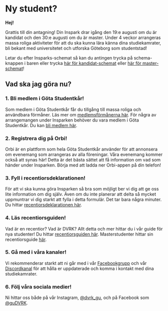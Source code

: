 # Ny student?

**Hej!**

Grattis till din antagning! Din Inspark drar igång den 19:e augusti om du är kandidat och den 30:e augusti om du är master. Under 4 veckor arrangeras massa roliga aktiviteter för att du ska kunna lära känna dina studiekamrater, bli bekant med universitetet och utforska Göteborg som studentstad!

Letar du efter Insparks-schemat så kan du antingen trycka på schema-knappen i baren eller trycka 
[här för kandidat-schemat](/committees/dvrk/schedule/bachelor) eller [här för master-schemat](/committees/dvrk/schedule/master)!

## Vad ska jag göra nu?
<div class="dvrk-grid">
    <div>
        <div class="dvrk-grid-title"><h3>1. Bli medlem i Göta Studentkår!</h3></div>
        <p>
            Som medlem i Göta Studentkår får du tillgång till massa roliga och användbara förmåner. 
            Läs mer om <a href="https://www.gotastudentkar.se/sv/medlemsformaner">medlemsförmånerna här</a>. 
            För några av arrangemangen under Insparken behöver du vara medlem i Göta Studentkår. 
            Du kan <a href="https://medlem.gotastudentkar.se/sv">bli medlem här</a>.
        </p>
    </div>
    <div>
        <div class="dvrk-grid-title"><h3>2. Registrera dig på Orbi!</h3></div>
        <p>
            Orbi är en plattform som hela Göta Studentkår använder för att annonsera om evenemang som
            arrangeras av alla föreningar. Våra evenemang kommer också att synas här! 
            Detta är det bästa sättet att få information om vad som händer under Insparken.
            Börja med att ladda ner Orbi-appen på din telefon!
        </p>
    </div>
    <div>
        <div class="dvrk-grid-title"><h3>3. Fyll i recentiorsdeklarationen!</h3></div>
        <p>
            För att vi ska kunna göra Insparken så bra som möjligt ber vi dig att ge oss lite
            information om dig själv. Även om du inte planerar att delta så mycket uppmuntrar
            vi dig starkt att fylla i detta formulär. Det tar bara några minuter. 
            Du hittar <a href="/committees/dvrk/form">recentiorsdeklarationen här</a>.
        </p>
    </div>
    <div>
        <div class="dvrk-grid-title"><h3>4. Läs recentiorsguiden!</h3></div>
        <p>
            Vad är en recentior? Vad är DVRK? Allt detta och mer hittar du i vår guide
            för nya studenter! Du hittar <a href="/committees/dvrk/bachelor">recentiorsguiden här</a>. 
            Masterstudenter hittar sin recentiorsguide <a href="/committees/dvrk/master">här</a>.
        </p>
    </div>
    <div>
        <div class="dvrk-grid-title"><h3>5. Gå med i våra kanaler!</h3></div>
        <p>
            Vi rekommenderar starkt att ni går med i vår 
            <a href="https://www.facebook.com/groups/868507685108910/?rdid=YORi62wGgLHYgWqM&amp;share_url=https%3A%2F%2Fwww.facebook.com%2Fshare%2Fqe8fWdeHw3SD8tzs%2F">Facebookgrupp</a> och vår 
            <a href="https://discord.com/invite/UdUUhdgXk8">Discordkanal</a> 
            för att hålla er uppdaterade och komma i kontakt med dina studiekamrater.
        </p>
    </div>
    <div>
        <div class="dvrk-grid-title"><h3>6. Följ våra sociala medier!</h3></div>
        <p>
            Ni hittar oss både på vår Instagram, <a href="https://www.instagram.com/dvrk_gu/">@dvrk_gu</a>, 
            och på Facebook som <a href="https://www.facebook.com/guDVRK">@guDVRK</a>.
        </p>
    </div>
</div>


<div class="bottom-pad"></div>